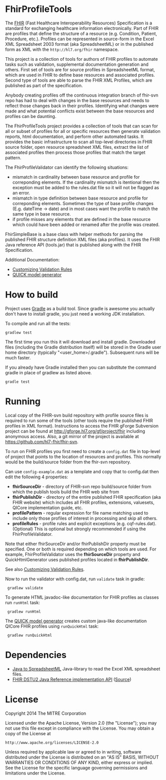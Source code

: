 FhirProfileTools
================

The [FHIR](http://www.hl7.org/implement/standards/fhir/) (Fast Healthcare Interoperability Resources)
Specification is a standard for exchanging healthcare information electronically. 
Part of FHIR are profiles that define the structure of a resource (e.g. Condition, Patient, Procedure, etc.).
Profiles can be represented in source-form in the Excel XML Spreadsheet 2003 format (aka SpreadsheetML) or
in the published form as XML with the `http://hl7.org/fhir` namespace.

This project is a collection of tools for authors of FHIR profiles to automate
tasks such as validation, supplemental documentation generation and others.
First set of tools are for source profiles in SpreadsheetML format,
which are used in FHIR to define base resources and associated profiles. Second type of tools
are able to parse the FHIR XML Profiles, which are published as part of the specification.

Anybody creating profiles off the continuous integration branch of fhir-svn repo
has had to deal with changes in the base resources and needs to reflect those changes
back in their profiles. Identifying what changes were made and what potential
conflicts exist between the base resources and profiles can be daunting.

The FhirProfileTools project provides a collection of tools that can scan
for all or subset of profiles for all or specific resources then generate
validation reports, html documentation, and perform other automated tasks.
It provides the basic infrastructure to scan all top-level directories
in FHIR source folder, open resource spreadsheet XML files, extract the
list of associated profiles then process those profiles that match the
target pattern.

The FhirProfileValidator can identify the following situations:
 * mismatch in cardinality between base resource and profile for correponding elements.
   If the cardinality mismatch is itentional then the exception must be added to the
   rules.dat file so it will not be flagged as an error.
 * mismatch in type definition between base resource and profile for correponding elements.
   Sometimes the type of base profile changes (E.g. dateTime -> date) and in most cases
   want the profile to match the same type in base resource.
 * if profile misses any elements that are defined in the base resource which could have
   been added or renamed after the profile was created.
   
FhirSimpleBase is a base class with helper methods for parsing the published FHIR structure
definition XML files (aka profiles). It uses the FHIR Java reference API (tools.jar) that
is published along with the FHIR Specification.

Additional Documentation:
* [Customizing Validation Rules](customRules.md)
* [QUICK model generator](QuickHtmlGenerator.md)

# How to build

Project uses [Gradle](http://www.gradle.org) as a build tool. Since gradle is awesome
you actually don't have to install gradle, you just need a working JDK installation.

To compile and run all the tests:

    gradlew test

The first time you run this it will download and install gradle. Downloaded files (including the Gradle
distribution itself) will be stored in the Gradle user home directory (typically "<user_home>/.gradle").
Subsequent runs will be much faster.

If you already have Gradle installed then you can substitute the command gradle in place of gradlew as
listed above.

    gradle test

# Running

Local copy of the FHIR-svn build repository with profile source files is required to run some of the tools
(other tools require the published FHIR profiles in XML format). Instructions to access the FHIR gForge
Subversion project can be found at http://gforge.hl7.org/gf/project/fhir including anonymous access. Also,
a git mirror of the project is available at https://github.com/hl7-fhir/fhir-svn.

To run on FHIR profiles you first need to create a `config.dat` file in top-level
of project that points to the location of resources and profiles. This normally
would be the build/source folder from the fhir-svn repository.

Can use `config-example.dat` as a template and copy that to config.dat then edit
the following 4 properties:
 * **fhirSourceDir** - directory of FHIR-svn repo build/source folder
   from which the publish tools build the FHIR web site from
 * **fhirPublishDir** - directory of the entire published FHIR specification (aka FHIR website)
   which includes all FHIR profiles, extensions, valuesets, QICore implementation guide, etc.
 * **profilePattern** - regular expression for file name matching used to include
   only those profiles of interest in processing and skip all others.
 * **profileRules** - profile rules and explicit exceptions (e.g. cqf-rules.dat). (Optional)
   This is optional but strongly recommended if using the FhirProfileValidator.

Note that either fhirSourceDir and/or fhirPublishDir property must be specified.
One or both is required depending on which tools are used. For example, FhirProfileValidator
uses the **fhirSourceDir** property and QuickHtmlGenerator uses published profiles located in 
**fhirPublishDir**.

See also [Customizing Validation Rules](customRules.md).

Now to run the validator with config.dat, run `validate` task in gradle:

     gradlew validate

To generate HTML javadoc-like documentation for FHIR profiles as classes run `runHtml` task:

     gradlew runHtml

The [QUICK model generator](QuickHtmlGenerator.md) creates custom java-like documentation QICore FHIR profiles
using `runQuickHtml` task:

     gradlew runQuickHtml

# Dependencies

* [Java to SpreadsheetML](http://sourceforge.net/projects/xelem/)
Java-library to read the Excel XML spreadsheet files.
* [FHIR DSTU2 Java Reference implementation API](http://hl7.org/fhir/DSTU2/org.hl7.fhir.tools.jar) ([Source](http://hl7.org/fhir/DSTU2/fhir-1.0.0-Java-0.9.zip))

# License

Copyright 2014 The MITRE Corporation

Licensed under the Apache License, Version 2.0 (the "License");
you may not use this file except in compliance with the License.
You may obtain a copy of the License at

    http://www.apache.org/licenses/LICENSE-2.0

Unless required by applicable law or agreed to in writing, software
distributed under the License is distributed on an "AS IS" BASIS,
WITHOUT WARRANTIES OR CONDITIONS OF ANY KIND, either express or implied.
See the License for the specific language governing permissions and
limitations under the License.

